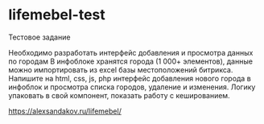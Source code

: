 # lifemebel-test
Тестовое задание

Необходимо разработать интерфейс добавления и просмотра данных по городам
В инфоблоке хранятся города (1 000+ элементов), данные можно импортировать из excel базы местоположений битрикса.
Напишите на html, css, js, php интерфейс добавления нового города в инфоблок и просмотра списка городов, удаление и изменения.
Логику упаковать в свой компонент, показать работу с кешированием.

https://alexsandakov.ru/lifemebel/

